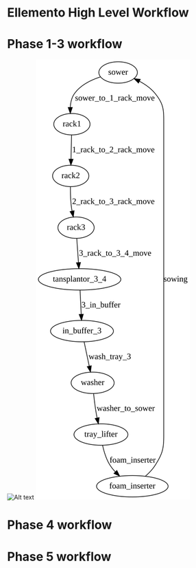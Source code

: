 Ellemento High Level Workflow<a name="TOP"></a>
===================

# Phase 1-3 workflow 

![Alt text](./controllers_brief.svg)
<img src="./phase1-3.svg">

# Phase 4 workflow 


# Phase 5 workflow 

